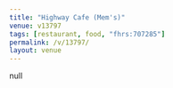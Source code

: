 ```yaml
---
title: "Highway Cafe (Mem's)"
venue: v13797
tags: [restaurant, food, "fhrs:707285"]
permalink: /v/13797/
layout: venue
---
```

null